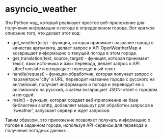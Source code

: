 # asyncio_weather

Это Python-код, который реализует простое веб-приложение для получения информации о погоде в определенном городе. Вот краткое описание того, что делает этот код:

* get_weather(city) - функция, которая принимает название города в качестве аргумента, делает запрос к API OpenWeatherMap и возвращает информацию о текущей погоде в этом городе.
* get_translation(text, source, target) - функция, которая принимает текст, язык источника и язык перевода, делает запрос к API LibreTranslate и возвращает переведенный текст.
* handle(request) - функция-обработчик, которая получает запрос с параметром 'city' в URL, переводит название города с русского на английский, получает информацию о погоде и переводит ее с английского на русский, а затем возвращает JSON-ответ с городом и погодой.
* main() - функция, которая создает веб-приложение на базе библиотеки aiohttp, добавляет маршрут для обработки запросов к '/weather', запускает сервер и ждет запросов.

Таким образом, это приложение позволяет получать информацию о погоде в заданном городе, используя API-сервисы для перевода и получения погодных данных.
